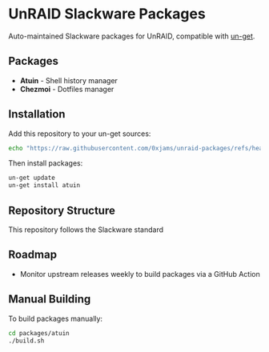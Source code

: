 # UnRAID Slackware Packages

Auto-maintained Slackware packages for UnRAID, compatible with [un-get](https://github.com/ich777/un-get).

## Packages

- **Atuin** - Shell history manager
- **Chezmoi** - Dotfiles manager

## Installation

Add this repository to your un-get sources:

```bash
echo "https://raw.githubusercontent.com/0xjams/unraid-packages/refs/heads/main/slackware64/packages/ 0xjams-repo" >> /boot/config/plugins/un-get/sources.list
```

Then install packages:

```bash
un-get update
un-get install atuin
```

## Repository Structure

This repository follows the Slackware standard 

## Roadmap

- Monitor upstream releases weekly to build packages via a GitHub Action

## Manual Building

To build packages manually:

```bash
cd packages/atuin
./build.sh
```
